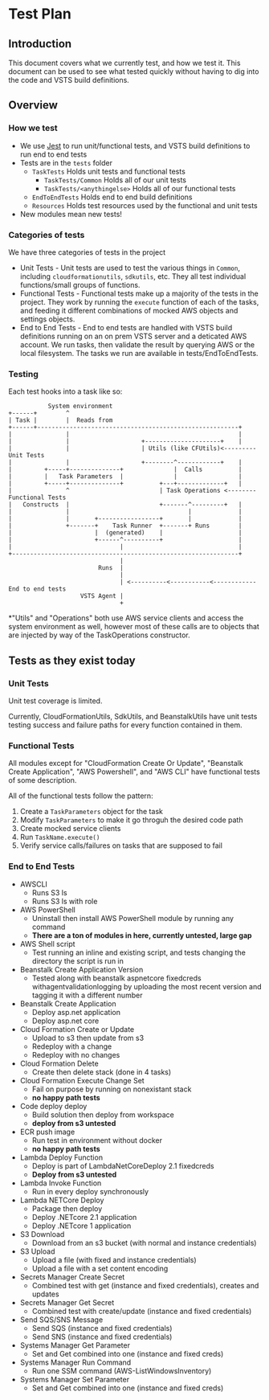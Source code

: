 # Test Plan

## Introduction

This document covers what we currently test, and how we test it. This document can be used to see what tested quickly without having to dig into the code and VSTS build definitions.

## Overview

### How we test

-   We use [Jest](https://jestjs.io/) to run unit/functional tests, and VSTS build definitions to run end to end tests
-   Tests are in the `tests` folder
    -   `TaskTests` Holds unit tests and functional tests
        -   `TaskTests/Common` Holds all of our unit tests
        -   `TaskTests/<anythingelse>` Holds all of our functional tests
    -   `EndToEndTests` Holds end to end build definitions
    -   `Resources` Holds test resources used by the functional and unit tests
-   New modules mean new tests!

### Categories of tests

We have three categories of tests in the project

-   Unit Tests - Unit tests are used to test the various things in `Common`, including `cloudformationutils`, `sdkutils`, etc. They all test individual functions/small groups of functions.
-   Functional Tests - Functional tests make up a majority of the tests in the project. They work by running the `execute` function of each of the tasks, and feeding it different combinations of mocked AWS objects and settings objects.
-   End to End Tests - End to end tests are handled with VSTS build definitions running on an on prem VSTS server and a deticated AWS account. We run tasks, then validate the result by querying AWS or the local filesystem. The tasks we run are available in tests/EndToEndTests.

### Testing

Each test hooks into a task like so:

```
           System environment
+------+        ^
| Task |        |  Reads from
+------+--------------------------------------------------------+
|               |                                               |
|               |                    +---------------------+    |
|               |                    | Utils (like CFUtils)<--------- Unit Tests
|               |                    +--------^------------+    |
|         +-----+--------------+              |  Calls          |
|         |   Task Parameters  |              |                 |
|         +-----+--------------+          +---+-------------+   |
|               ^                         | Task Operations <-------- Functional Tests
|   Constructs  |                         +-------^---------+   |
|               |                                 |             |
|               |       +-----------------+       |             |
|               +-------+    Task Runner  +-------+ Runs        |
|                       |  (generated)    |                     |
|                       +------^----------+                     |
|                              |                                |
+---------------------------------------------------------------+
                               |
                         Runs  |
                               |
                               | <----------<-----------<------------ End to end tests
                    VSTS Agent |
                               +
```

\*"Utils" and "Operations" both use AWS service clients and access the system environment as well,
however most of these calls are to objects that are injected by way of the TaskOperations constructor.

## Tests as they exist today

### Unit Tests

Unit test coverage is limited.

Currently, CloudFormationUtils, SdkUtils, and BeanstalkUtils have unit tests testing success
and failure paths for every function contained in them.

### Functional Tests

All modules except for "CloudFormation Create Or Update", "Beanstalk Create Application", "AWS Powershell", and "AWS CLI"
have functional tests of some description.

All of the functional tests follow the pattern:

1. Create a `TaskParameters` object for the task
2. Modify `TaskParameters` to make it go throguh the desired code path
3. Create mocked service clients
4. Run `TaskName.execute()`
5. Verify service calls/failures on tasks that are supposed to fail

### End to End Tests

-   AWSCLI
    -   Runs S3 ls
    -   Runs S3 ls with role
-   AWS PowerShell
    -   Uninstall then install AWS PowerShell module by running any command
    -   **There are a ton of modules in here, currently untested, large gap**
-   AWS Shell script
    -   Test running an inline and existing script, and tests changing the directory the script is run in
-   Beanstalk Create Application Version
    -   Tested along with beanstalk aspnetcore fixedcreds withagentvalidationlogging by uploading the most recent version
        and tagging it with a different number
-   Beanstalk Create Application
    -   Deploy asp.net application
    -   Deploy asp.net core
-   Cloud Formation Create or Update
    -   Upload to s3 then update from s3
    -   Redeploy with a change
    -   Redeploy with no changes
-   Cloud Formation Delete
    -   Create then delete stack (done in 4 tasks)
-   Cloud Formation Execute Change Set
    -   Fail on purpose by running on nonexistant stack
    -   **no happy path tests**
-   Code deploy deploy
    -   Build solution then deploy from workspace
    -   **deploy from s3 untested**
-   ECR push image
    -   Run test in environment without docker
    -   **no happy path tests**
-   Lambda Deploy Function
    -   Deploy is part of LambdaNetCoreDeploy 2.1 fixedcreds
    -   **Deploy from s3 untested**
-   Lambda Invoke Function
    -   Run in every deploy synchronously
-   Lambda NETCore Deploy
    -   Package then deploy
    -   Deploy .NETcore 2.1 application
    -   Deploy .NETcore 1 application
-   S3 Download
    -   Download from an s3 bucket (with normal and instance credentials)
-   S3 Upload
    -   Upload a file (with fixed and instance credentials)
    -   Upload a file with a set content encoding
-   Secrets Manager Create Secret
    -   Combined test with get (instance and fixed credentials), creates and updates
-   Secrets Manager Get Secret
    -   Combined test with create/update (instance and fixed credentials)
-   Send SQS/SNS Message
    -   Send SQS (instance and fixed credentials)
    -   Send SNS (instance and fixed credentials)
-   Systems Manager Get Parameter
    -   Set and Get combined into one (instance and fixed creds)
-   Systems Manager Run Command
    -   Run one SSM command (AWS-ListWindowsInventory)
-   Systems Manager Set Parameter
    -   Set and Get combined into one (instance and fixed creds)
